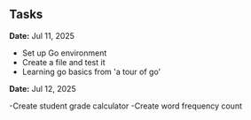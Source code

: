 ## Tasks

**Date:** Jul 11, 2025

- Set up Go environment
- Create a file and test it
- Learning go basics from 'a tour of go'

**Date:** Jul 12, 2025

-Create student grade calculator
-Create word frequency count